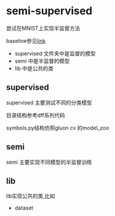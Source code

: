# semi-supervised
尝试在MNIST上实现半监督方法

baseline参见[link](../mnist_baseline/)

* supervised    文件夹中是监督的模型
* semi        中是半监督的模型
* lib     中是公共的类

## supervised

supervised 主要测试不同的分类模型

目录结构参考dff系列代码

symbols.py结构仿照gluon cv 的model_zoo

## semi

semi 主要实现不同模型的半监督训练

## lib

lib实现公共的类,比如

* dataset
